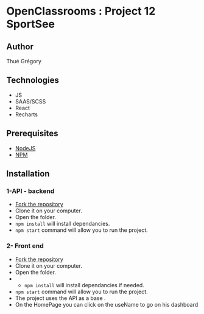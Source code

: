 

# OpenClassrooms : Project 12 SportSee

## Author

Thué Grégory

## Technologies

* JS
* SAAS/SCSS
* React
* Recharts

## Prerequisites

* [NodeJS](https://nodejs.org/en/)
* [NPM](https://www.npmjs.com/) 

## Installation

### 1-API - backend

* [Fork the repository](https://github.com/greg0969/P12-backend-SportSee)
* Clone it on your computer.
* Open the folder.
* `npm install` will install dependancies.
* `npm start` command will allow you to run the project.


### 2- Front end

* [Fork the repository](https://github.com/greg0969/thuegregory_12_19052022)
* Clone it on your computer.
* Open the folder.
* * `npm install` will install dependancies if needed.
* `npm start` command will allow you to run the project.
* The project uses the API as a base .
* On the HomePage you can click on the useName to go on his dashboard


